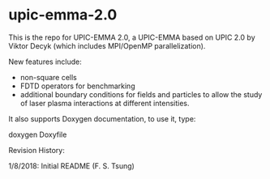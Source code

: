 # upic-emma-2.0


This is the repo for UPIC-EMMA 2.0, a UPIC-EMMA based on UPIC 2.0 by Viktor Decyk (which includes MPI/OpenMP parallelization). 

New features include:

* non-square cells
* FDTD operators for benchmarking
* additional boundary conditions for fields and particles to allow the study of laser plasma interactions at different intensities.

It also supports Doxygen documentation, to use it, type:

doxygen Doxyfile





Revision History:

1/8/2018:  Initial README (F. S. Tsung)
